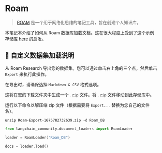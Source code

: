 # Roam

>[ROAM](https://roamresearch.com/) 是一个用于网络化思维的笔记工具，旨在创建个人知识库。

本笔记本介绍了如何从 Roam 数据库加载文档。这在很大程度上受到了这个示例存储库 [here](https://github.com/JimmyLv/roam-qa) 的启发。

## 🧑 自定义数据集加载说明

从 Roam Research 导出您的数据集。您可以通过单击右上角的三个点，然后单击 `Export` 来执行此操作。

在导出时，请确保选择 `Markdown & CSV` 格式选项。

这将在您的下载文件夹中生成一个 `.zip` 文件。将 `.zip` 文件移动到此存储库中。

运行以下命令以解压缩 zip 文件（根据需要将 `Export...` 替换为您自己的文件名）。

```shell
unzip Roam-Export-1675782732639.zip -d Roam_DB
```

```python
from langchain_community.document_loaders import RoamLoader
```

```python
loader = RoamLoader("Roam_DB")
```

```python
docs = loader.load()
```